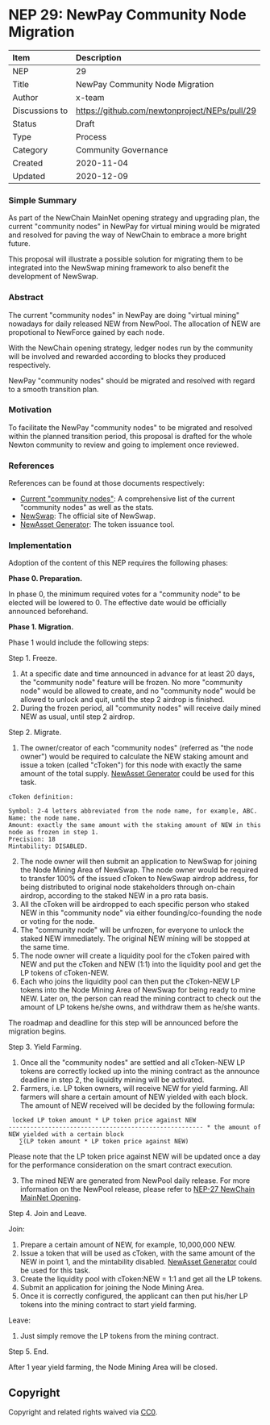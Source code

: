 # NEP 29: NewPay Community Node Migration

| Item | Description |
|:-|:-|
| NEP | 29 |
| Title | NewPay Community Node Migration |
| Author | x-team |
| Discussions to | https://github.com/newtonproject/NEPs/pull/29 |
| Status | Draft |
| Type | Process |
| Category | Community Governance |
| Created | 2020-11-04 |
| Updated | 2020-12-09 |


### Simple Summary

As part of the NewChain MainNet opening strategy and upgrading plan, the current "community nodes" in NewPay for virtual mining would be migrated and resolved for paving the way of NewChain to embrace a more bright future.

This proposal will illustrate a possible solution for migrating them to be integrated into the NewSwap mining framework to also benefit the development of NewSwap.

### Abstract

The current "community nodes" in NewPay are doing "virtual mining" nowadays for daily released NEW from NewPool. The allocation of NEW are propotional to NewForce gained by each node.

With the NewChain opening strategy, ledger nodes run by the community will be involved and rewarded according to blocks they produced respectively.

NewPay "community nodes" should be migrated and resolved with regard to a smooth transition plan.

### Motivation

To facilitate the NewPay "community nodes" to be migrated and resolved within the planned transition period, this proposal is drafted for the whole Newton community to review and going to implement once reviewed.

### References

References can be found at those documents respectively:

- [Current "community nodes"](https://explorer.newtonproject.org/nodes): A comprehensive list of the current "community nodes" as well as the stats.
- [NewSwap](https://newswap.org): The official site of NewSwap.
- [NewAsset Generator](https://www.newtonproject.org/newasset-generator/): The token issuance tool.


### Implementation

Adoption of the content of this NEP requires the following phases:

**Phase 0. Preparation.**

In phase 0, the minimum required votes for a "community node" to be elected will be lowered to 0. The effective date would be officially announced beforehand.

**Phase 1. Migration.**

Phase 1 would include the following steps:

Step 1. Freeze.

1. At a specific date and time announced in advance for at least 20 days, the "community node" feature will be frozen. No more "community node" would be allowed to create, and no "community node" would be allowed to unlock and quit, until the step 2 airdrop is finished.
2. During the frozen period, all "community nodes" will receive daily mined NEW as usual, until step 2 airdrop.


Step 2. Migrate.

1. The owner/creator of each "community nodes" (referred as "the node owner") would be required to calculate the NEW staking amount and issue a token (called "cToken") for this node with exactly the same amount of the total supply. [NewAsset Generator](https://www.newtonproject.org/newasset-generator/) could be used for this task.

```
cToken definition:

Symbol: 2-4 letters abbreviated from the node name, for example, ABC.
Name: the node name.
Amount: exactly the same amount with the staking amount of NEW in this node as frozen in step 1.
Precision: 18
Mintability: DISABLED.
```

2. The node owner will then submit an application to NewSwap for joining the Node Mining Area of NewSwap. The node owner would be required to transfer 100% of the issued cToken to NewSwap airdrop address, for being distributed to original node stakeholders through on-chain airdrop, according to the staked NEW in a pro rata basis.
3. All the cToken will be airdropped to each specific person who staked NEW in this "community node" via either founding/co-founding the node or voting for the node.
4. The "community node" will be unfrozen, for everyone to unlock the staked NEW immediately. The original NEW mining will be stopped at the same time.
5. The node owner will create a liquidity pool for the cToken paired with NEW and put the cToken and NEW (1:1) into the liquidity pool and get the LP tokens of cToken-NEW.
6. Each who joins the liquidity pool can then put the cToken-NEW LP tokens into the Node Mining Area of NewSwap for being ready to mine NEW. Later on, the person can read the mining contract to check out the amount of LP tokens he/she owns, and withdraw them as he/she wants.

The roadmap and deadline for this step will be announced before the migration begins.

Step 3. Yield Farming.

1. Once all the "community nodes" are settled and all cToken-NEW LP tokens are correctly locked up into the mining contract as the announce deadline in step 2, the liquidity mining will be activated.
2. Farmers, i.e. LP token owners, will receive NEW for yield farming. All farmers will share a certain amount of NEW yielded with each block. The amount of NEW received will be decided by the following formula:

```
 locked LP token amount * LP token price against NEW 
------------------------------------------------------ * the amount of NEW yielded with a certain block
   ∑(LP token amount * LP token price against NEW)
```

Please note that the LP token price against NEW will be updated once a day for the performance consideration on the smart contract execution.

3. The mined NEW are generated from NewPool daily release. For more information on the NewPool release, please refer to [NEP-27 NewChain MainNet Opening](https://github.com/newtonproject/NEPs/blob/master/NEPS/nep-27.md).


Step 4. Join and Leave.

Join:
1. Prepare a certain amount of NEW, for example, 10,000,000 NEW.
2. Issue a token that will be used as cToken, with the same amount of the NEW in point 1, and the mintability disabled. [NewAsset Generator](https://www.newtonproject.org/newasset-generator/) could be used for this task.
3. Create the liquidity pool with cToken:NEW = 1:1 and get all the LP tokens.
4. Submit an application for joining the Node Mining Area.
5. Once it is correctly configured, the applicant can then put his/her LP tokens into the mining contract to start yield farming.

Leave:
1. Just simply remove the LP tokens from the mining contract.


Step 5. End.

After 1 year yield farming, the Node Mining Area will be closed.


## Copyright

Copyright and related rights waived via [CC0](https://creativecommons.org/publicdomain/zero/1.0/).


